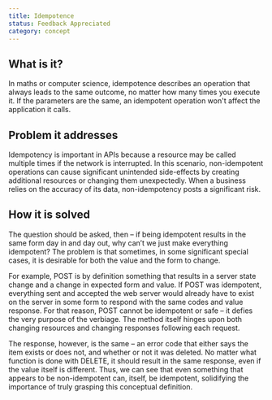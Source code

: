 ```yaml
---
title: Idempotence
status: Feedback Appreciated
category: concept
---
```


## What is it?

In maths or computer science, idempotence describes an operation 
that always leads to the same outcome, no matter how many times you execute it. If the parameters are the same, an idempotent operation won't affect the application it calls. 

## Problem it addresses

Idempotency is important in APIs because a resource may be called multiple times if the network is interrupted. In this scenario, non-idempotent operations can cause significant unintended side-effects by creating additional resources or changing them unexpectedly. When a business relies on the accuracy of its data, non-idempotency posts a significant risk.

## How it is solved

The question should be asked, then – if being idempotent results in the same form day in and day out, why can’t we just make everything idempotent? The problem is that sometimes, in some significant special cases, it is desirable for both the value and the form to change.

For example, POST is by definition something that results in a server state change and a change in expected form and value. If POST was idempotent, everything sent and accepted the web server would already have to exist on the server in some form to respond with the same codes and value response. For that reason, POST cannot be idempotent or safe – it defies the very purpose of the verbiage. The method itself hinges upon both changing resources and changing responses following each request.

The response, however, is the same – an error code that either says the item exists or does not, and whether or not it was deleted. No matter what function is done with DELETE, it should result in the same response, even if the value itself is different. Thus, we can see that even something that appears to be non-idempotent can, itself, be idempotent, solidifying the importance of truly grasping this conceptual definition.
